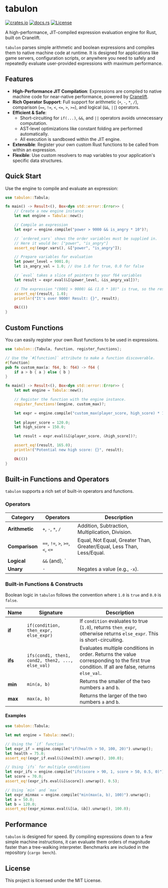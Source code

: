 # tabulon

[![crates.io](https://img.shields.io/crates/v/tabulon.svg)](https://crates.io/crates/tabulon)
[![docs.rs](https://docs.rs/tabulon/badge.svg)](https://docs.rs/tabulon)
[![License](https://img.shields.io/badge/License-MIT-blue.svg)](LICENSE)

A high-performance, JIT-compiled expression evaluation engine for Rust, built on Cranelift.

`tabulon` parses simple arithmetic and boolean expressions and compiles them to native machine code at runtime. It is designed for applications like game servers, configuration scripts, or anywhere you need to safely and repeatedly evaluate user-provided expressions with maximum performance.

## Features

- **High-Performance JIT Compilation**: Expressions are compiled to native machine code for near-native performance, powered by [Cranelift](https://github.com/bytecodealliance/wasmtime/tree/main/cranelift).
- **Rich Operator Support**: Full support for arithmetic (`+`, `-`, `*`, `/`), comparison (`==`, `!=`, `<`, `<=`, `>`, `>=`), and logical (`&&`, `||`) operators.
- **Efficient & Safe**:
    - Short-circuiting for `if(...)`, `&&`, and `||` operators avoids unnecessary computation.
    - AST-level optimizations like constant folding are performed automatically.
    - All execution is sandboxed within the JIT engine.
- **Extensible**: Register your own custom Rust functions to be called from within an expression.
- **Flexible**: Use custom resolvers to map variables to your application's specific data structures.

## Quick Start

Use the engine to compile and evaluate an expression:

  ```rust
  use tabulon::Tabula;

  fn main() -> Result<(), Box<dyn std::error::Error>> {
      // Create a new engine instance
      let mut engine = Tabula::new();

      // Compile an expression
      let expr = engine.compile("power > 9000 && is_angry * 10")?;

      // `ordered_vars` shows the order variables must be supplied in.
      // Here it would be: ["power", "is_angry"]
      assert_eq!(expr.vars(), &["power", "is_angry"]);

      // Prepare variables for evaluation
      let power_level = 9001.0;
      let is_angry_val = 1.0; // Use 1.0 for true, 0.0 for false

      // `eval` takes a slice of pointers to your f64 variables
      let result = expr.eval(&[&power_level, &is_angry_val])?;

      // The expression "(9001 > 9000) && (1.0 * 10)" is true, so the result is 1.0.
      assert_eq!(result, 1.0);
      println!("It's over 9000! Result: {}", result);

      Ok(())
  }
  ```

## Custom Functions

You can easily register your own Rust functions to be used in expressions.

```rust
use tabulon::{Tabula, function, register_functions};

// Use the `#[function]` attribute to make a function discoverable.
#[function]
pub fn custom_max(a: f64, b: f64) -> f64 {
    if a > b { a } else { b }
}

fn main() -> Result<(), Box<dyn std::error::Error>> {
    let mut engine = Tabula::new();

    // Register the function with the engine instance.
    register_functions!(engine, custom_max)?;

    let expr = engine.compile("custom_max(player_score, high_score) * 1.1")?;
    
    let player_score = 120.0;
    let high_score = 150.0;

    let result = expr.eval(&[&player_score, &high_score])?;

    assert_eq!(result, 165.0);
    println!("Potential new high score: {}", result);

    Ok(())
}
```

## Built-in Functions and Operators

`tabulon` supports a rich set of built-in operators and functions.

### Operators

| Category      | Operators                               | Description                                                              |
|---------------|-----------------------------------------|--------------------------------------------------------------------------|
| **Arithmetic**| `+`, `-`, `*`, `/`                      | Addition, Subtraction, Multiplication, Division.                         |
| **Comparison**| `==`, `!=`, `>`, `>=`, `<`, `<=`          | Equal, Not Equal, Greater Than, Greater/Equal, Less Than, Less/Equal.    |
| **Logical**   | `&&` (and), `||` (or)                   | Evaluates logical AND and OR. Both operators are short-circuiting.       |
| **Unary**     | `-`                                     | Negates a value (e.g., `-x`).                                            |

### Built-in Functions & Constructs

Boolean logic in `tabulon` follows the convention where `1.0` is `true` and `0.0` is `false`.

| Name                     | Signature                                       | Description                                                                                                                                |
|--------------------------|-------------------------------------------------|--------------------------------------------------------------------------------------------------------------------------------------------|
| **if**                   | `if(condition, then_expr, else_expr)`           | If `condition` evaluates to true (`1.0`), returns `then_expr`, otherwise returns `else_expr`. This is short-circuiting.                      |
| **ifs**                  | `ifs(cond1, then1, cond2, then2, ..., else_val)` | Evaluates multiple conditions in order. Returns the value corresponding to the first true condition. If all are false, returns `else_val`. |
| **min**                  | `min(a, b)`                                     | Returns the smaller of the two numbers `a` and `b`.                                                                                        |
| **max**                  | `max(a, b)`                                     | Returns the larger of the two numbers `a` and `b`.                                                                                         |

#### Examples

```rust
use tabulon::Tabula;

let mut engine = Tabula::new();

// Using the `if` function
let expr_if = engine.compile("if(health > 50, 100, 20)").unwrap();
let health = 75.0;
assert_eq!(expr_if.eval(&[&health]).unwrap(), 100.0);

// Using `ifs` for multiple conditions
let expr_ifs = engine.compile("ifs(score > 90, 1, score > 50, 0.5, 0)").unwrap();
let score = 70.0;
assert_eq!(expr_ifs.eval(&[&score]).unwrap(), 0.5);

// Using `min` and `max`
let expr_minmax = engine.compile("min(max(a, b), 100)").unwrap();
let a = 50.0;
let b = 120.0;
assert_eq!(expr_minmax.eval(&[&a, &b]).unwrap(), 100.0);
```

## Performance

`tabulon` is designed for speed. By compiling expressions down to a few simple machine instructions, it can evaluate them orders of magnitude faster than a tree-walking interpreter. Benchmarks are included in the repository (`cargo bench`).

## License

This project is licensed under the MIT License.